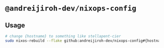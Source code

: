 # `@andreijiroh-dev/nixops-config`

## Usage

```bash
# change {hostname} to something like stellapent-cier
sudo nixos-rebuild --flake github:andreijiroh-dev/nixops-config#{hostname} <switch|boot|build>
```